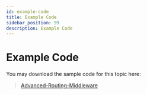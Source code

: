```yaml
---
id: example-code
title: Example Code
sidebar_position: 99
description: Example Code
---
```


# Example Code

You may download the sample code for this topic here:

> [Advanced-Routing-Middleware](https://github.com/WPFoundations-Examples/Advanced-Routing-Middleware)
